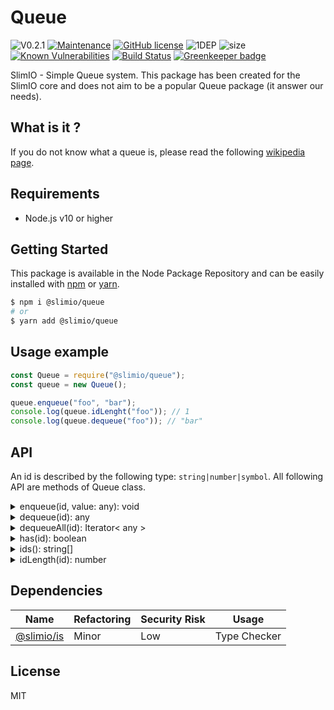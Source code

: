 # Queue
![V0.2.1](https://img.shields.io/badge/dynamic/json.svg?url=https://raw.githubusercontent.com/SlimIO/Queue/master/package.json&query=$.version&label=Version)
[![Maintenance](https://img.shields.io/badge/Maintained%3F-yes-green.svg)](https://github.com/SlimIO/Queue/commit-activity)
[![GitHub license](https://img.shields.io/github/license/Naereen/StrapDown.js.svg)](https://github.com/SlimIO/Queue/blob/master/LICENSE)
![1DEP](https://img.shields.io/badge/Dependencies-1-yellow.svg)
![size](https://img.shields.io/bundlephobia/min/@slimio/queue.svg?style=flat)
[![Known Vulnerabilities](https://snyk.io/test/github/SlimIO/Queue/badge.svg?targetFile=package.json)](https://snyk.io/test/github/SlimIO/Queue?targetFile=package.json)
[![Build Status](https://travis-ci.com/SlimIO/Queue.svg?branch=master)](https://travis-ci.com/SlimIO/Queue) [![Greenkeeper badge](https://badges.greenkeeper.io/SlimIO/Queue.svg)](https://greenkeeper.io/)

SlimIO - Simple Queue system. This package has been created for the SlimIO core and does not aim to be a popular Queue package (it answer our needs).

## What is it ?
If you do not know what a queue is, please read the following [wikipedia page](https://en.wikipedia.org/wiki/Queue_(abstract_data_type)).

## Requirements
- Node.js v10 or higher

## Getting Started

This package is available in the Node Package Repository and can be easily installed with [npm](https://docs.npmjs.com/getting-started/what-is-npm) or [yarn](https://yarnpkg.com).

```bash
$ npm i @slimio/queue
# or
$ yarn add @slimio/queue
```

## Usage example

```js
const Queue = require("@slimio/queue");
const queue = new Queue();

queue.enqueue("foo", "bar");
console.log(queue.idLenght("foo")); // 1
console.log(queue.dequeue("foo")); // "bar"
```

## API
An id is described by the following type: `string|number|symbol`. All following API are methods of Queue class.

<details><summary>enqueue(id, value: any): void</summary>
<br />

Enqueue data in a given queue (identified by his id).
```js
const { deepStrictEqual } = require("assert");
const q = new Queue();
const sym = Symbol("foo");

q.enqueue(sym, 1);
q.enqueue(sym, 2);

const queueData = [...q.dequeueAll(sym)];
deepStrictEqual(queueData, [1, 2]);
```
</details>

<details><summary>dequeue(id): any</summary>
<br />

Dequeue the first data that was enqueued in the given queue id. A **null** value is returned when there is no data in the queue!
```js
const { strictEqual } = require("assert");
const q = new Queue();

q.enqueue(100, 1);
q.enqueue("foo", "bar");

strictEqual(q.dequeue(100), 1);
strictEqual(q.dequeue("foo"), "bar");
strictEqual(q.dequeue("foo"), null);
```
</details>

<details><summary>dequeueAll(id): Iterator< any ></summary>
<br />

Dequeue all data that was enqueued in the given queue id. The returned value is a JavaScript iterator, no data will be lost if the iterator is stoped.
```js
const { deepStrictEqual } = require("assert");
const q = new Queue();

q.enqueue("test", 1);
q.enqueue("test", 2);
q.enqueue("test", 3);

const queueData = [...q.dequeueAll(100)];
deepStrictEqual(queueData, [1, 2, 3]);
```
</details>

<details><summary>has(id): boolean</summary>
<br />

Check if a given queue id exist!
```js
const { strictEqual } = require("assert");
const q = new Queue();

q.enqueue("foo", null);

strictEqual(q.has("foo"), true);
strictEqual(q.has("fo"), false);
```
</details>

<details><summary>ids(): string[]</summary>
<br />

Get all registered queue ids.
```js
const { deepStrictEqual } = require("assert");
const q = new Queue();

q.enqueue(100, 1);
q.enqueue("foo", "bar");
q.enqueue("test", 20);

const ids = q.ids();
deepStrictEqual(ids, [100, "foo", "test"]);
```
</details>

<details><summary>idLength(id): number</summary>
<br />

Return the number of elements of a given queue id.
```js
const { strictEqual } = require("assert");
const q = new Queue();

q.enqueue("test", 20);
q.enqueue("test", 21);
q.enqueue("test", 22);

const len = queue.idLength("test");
strictEqual(len, 3);
```
</details>

## Dependencies

|Name|Refactoring|Security Risk|Usage|
|---|---|---|---|
|[@slimio/is](https://github.com/SlimIO/is#readme)|Minor|Low|Type Checker|


## License
MIT
